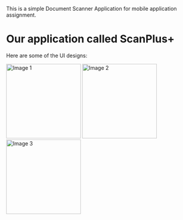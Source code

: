 This is a simple Document Scanner Application for mobile application assignment.

Our application called ScanPlus+
================================

Here are some of the UI designs:

<!-- Resize images using HTML -->
<img src="https://github.com/user-attachments/assets/44641b23-eaa1-4801-90ee-368d4b9ae9cb" alt="Image 1" width="200"/>
<img src="https://github.com/user-attachments/assets/bd648bee-2459-4363-908c-1e3b532b442b" alt="Image 2" width="200"/>
<img src="https://github.com/user-attachments/assets/c3a6241c-3e2e-4ef6-a692-2fd222195a0d" alt="Image 3" width="200"/>


